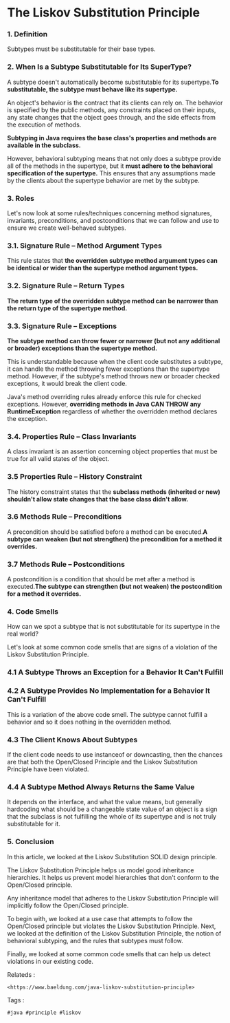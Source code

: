 # The Liskov Substitution Principle 


### 1. Definition

Subtypes must be substitutable for their base types.


### 2. When Is a Subtype Substitutable for Its SuperType?

A subtype doesn't automatically become substitutable for its supertype.**To substitutable, the subtype must behave like its supertype.**

An object's behavior is the contract that its clients can rely on. The behavior is specified by the public methods, any constraints placed on their inputs, any state changes that the object goes through, and the side effects from the execution of methods.

**Subtyping in Java requires the base class's properties and methods are available in the subclass.**

However, behavioral subtyping means that not only does a subtype provide all of the methods in the supertype, but it **must adhere to the behavioral specification of the supertype.** This ensures that any assumptions made by the clients about the supertype behavior are met by the subtype.

### 3. Roles 

Let's now look at some rules/techniques concerning method signatures, invariants, preconditions, and postconditions that we can follow and use to ensure we create well-behaved subtypes.

### 3.1. Signature Rule – Method Argument Types

This rule states that **the overridden subtype method argument types can be identical or wider than the supertype method argument types.**

### 3.2. Signature Rule – Return Types

**The return type of the overridden subtype method can be narrower than the return type of the supertype method.**

### 3.3. Signature Rule – Exceptions

**The subtype method can throw fewer or narrower (but not any additional or broader) exceptions than the supertype method.**

This is understandable because when the client code substitutes a subtype, it can handle the method throwing fewer exceptions than the supertype method. However, if the subtype's method throws new or broader checked exceptions, it would break the client code.

Java's method overriding rules already enforce this rule for checked exceptions. However, **overriding methods in Java CAN THROW any RuntimeException** regardless of whether the overridden method declares the exception.

### 3.4. Properties Rule – Class Invariants
A class invariant is an assertion concerning object properties that must be true for all valid states of the object.

### 3.5 Properties Rule – History Constraint

The history constraint states that the **subclass methods (inherited or new) shouldn't allow state changes that the base class didn't allow.**

### 3.6 Methods Rule – Preconditions

A precondition should be satisfied before a method can be executed.**A subtype can weaken (but not strengthen) the precondition for a method it overrides.**


### 3.7 Methods Rule – Postconditions

A postcondition is a condition that should be met after a method is executed.**The subtype can strengthen (but not weaken) the postcondition for a method it overrides.**


### 4. Code Smells

How can we spot a subtype that is not substitutable for its supertype in the real world?

Let's look at some common code smells that are signs of a violation of the Liskov Substitution Principle.

### 4.1 A Subtype Throws an Exception for a Behavior It Can't Fulfill

### 4.2 A Subtype Provides No Implementation for a Behavior It Can't Fulfill

This is a variation of the above code smell. The subtype cannot fulfill a behavior and so it does nothing in the overridden method.

### 4.3 The Client Knows About Subtypes

If the client code needs to use instanceof or downcasting, then the chances are that both the Open/Closed Principle and the Liskov Substitution Principle have been violated.

### 4.4 A Subtype Method Always Returns the Same Value

It depends on the interface, and what the value means, but generally hardcoding what should be a changeable state value of an object is a sign that the subclass is not fulfilling the whole of its supertype and is not truly substitutable for it.


### 5. Conclusion

In this article, we looked at the Liskov Substitution SOLID design principle.

The Liskov Substitution Principle helps us model good inheritance hierarchies. It helps us prevent model hierarchies that don't conform to the Open/Closed principle.

Any inheritance model that adheres to the Liskov Substitution Principle will implicitly follow the Open/Closed principle.

To begin with, we looked at a use case that attempts to follow the Open/Closed principle but violates the Liskov Substitution Principle. Next, we looked at the definition of the Liskov Substitution Principle, the notion of behavioral subtyping, and the rules that subtypes must follow.

Finally, we looked at some common code smells that can help us detect violations in our existing code.


Relateds :
```
<https://www.baeldung.com/java-liskov-substitution-principle>
```

Tags :
```
#java #principle #liskov 
```
